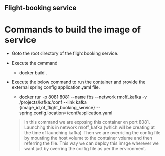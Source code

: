 ##  Flight-booking service

# Commands to build the image of service
 - Goto the root directory of the flight booking service.  
 - Execute the command  
   - docker build .  
 - Execute the below command to run the container and provide the external spring config application.yaml file.  
   - docker run -p 8081:8081 --name fbs --network rmoff_kafka -v /projects/kafka:/conf --link kafka  {image_id_of_flight_booking_service} --spring.config.location=/conf/application.yaml
   
    
   > In this command we are exposing this container on port 8081. Launching this in network rmoff_kafka (which will be creating at the time of launching kafka).
   > Then we are overriding the config file by mounting the host volume to the container volume and then referring the file. This way we can deploy this image wherever we want just by overring the config file as per the environment.
     
        
